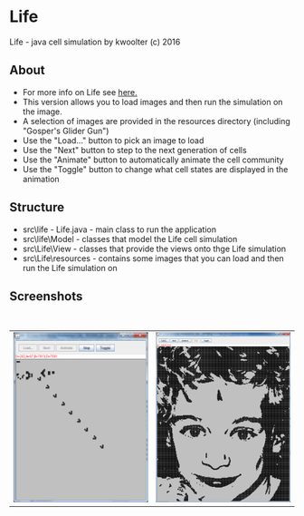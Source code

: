 # Life
Life - java cell simulation by kwoolter
(c) 2016

## About
- For more info on Life see <a href="https://en.wikipedia.org/wiki/Conway's_Game_of_Life">here.</a>
- This version allows you to load images and then run the simulation on the image.
- A selection of images are provided in the resources directory (including "Gosper's Glider Gun")
- Use the "Load..." button to pick an image to load
- Use the "Next" button to step to the next generation of cells
- Use the "Animate" button to automatically animate the cell community
- Use the "Toggle" button to change what cell states are displayed in the animation

## Structure
- src\life - Life.java - main class to run the application
- src\life\Model - classes that model the Life cell simulation
- src\Life\View - classes that provide the views onto thge Life simulation
- src\Life\resources - contains some images that you can load and then run the Life simulation on

## Screenshots
</br>
<table>
<tr>
<td>
<img height=300 width=300 src="https://github.com/kwoolter/Life/blob/master/src/life/View/screenshots/gospers.PNG" alt="gospers">
</td>
<td>
<img height=300 width=300 src="https://github.com/kwoolter/Life/blob/master/src/life/View/screenshots/Jack.PNG" alt="jack">
</td>
</tr>
</table>